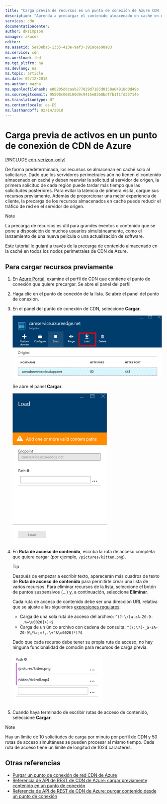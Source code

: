 ```yaml
---
title: "Carga previa de recursos en un punto de conexión de Azure CDN | Microsoft Docs"
description: "Aprenda a precargar el contenido almacenado en caché en un punto de conexión de la red CDN de Azure."
services: cdn
documentationcenter: 
author: dksimpson
manager: akucer
editor: 
ms.assetid: 5ea3eba5-1335-413e-9af3-3918ce608a83
ms.service: cdn
ms.workload: tbd
ms.tgt_pltfrm: na
ms.devlang: na
ms.topic: article
ms.date: 02/12/2018
ms.author: mazha
ms.openlocfilehash: e00205ddcaab277029d7185d0158a64818d0d49b
ms.sourcegitcommit: 95500c068100d9c9415e8368bdffb1f1fd53714e
ms.translationtype: HT
ms.contentlocale: es-ES
ms.lasthandoff: 02/14/2018
---
```

# <a name="pre-load-assets-on-an-azure-cdn-endpoint"></a>Carga previa de activos en un punto de conexión de CDN de Azure
[!INCLUDE [cdn-verizon-only](../../includes/cdn-verizon-only.md)]

De forma predeterminada, los recursos se almacenan en caché solo al solicitarse. Dado que los servidores perimetrales aún no tienen el contenido almacenado en caché y deben reenviar la solicitud al servidor de origen, la primera solicitud de cada región puede tardar más tiempo que las solicitudes posteriores. Para evitar la latencia de primera visita, cargue sus recursos previamente. Además de proporcionar una mejor experiencia de cliente, la precarga de los recursos almacenados en caché puede reducir el tráfico de red en el servidor de origen.

> [!NOTE]
> La precarga de recursos es útil para grandes eventos o contenido que se pone a disposición de muchos usuarios simultáneamente, como el lanzamiento de una nueva película o una actualización de software.
> 
> 

Este tutorial le guiará a través de la precarga de contenido almacenado en la caché en todos los nodos perimetrales de CDN de Azure.

## <a name="to-pre-load-assets"></a>Para cargar recursos previamente
1. En [Azure Portal](https://portal.azure.com), examine el perfil de CDN que contiene el punto de conexión que quiere precargar. Se abre el panel del perfil.
    
2. Haga clic en el punto de conexión de la lista. Se abre el panel del punto de conexión.
3. En el panel del punto de conexión de CDN, seleccione **Cargar**.
   
    ![Panel del punto de conexión de CDN](./media/cdn-preload-endpoint/cdn-endpoint-blade.png)
   
    Se abre el panel **Cargar**.
   
    ![Panel Carga de CDN](./media/cdn-preload-endpoint/cdn-load-blade.png)
4. En **Ruta de acceso de contenido**, escriba la ruta de acceso completa que quiera cargar (por ejemplo, `/pictures/kitten.png`).
   
   > [!TIP]
   > Después de empezar a escribir texto, aparecerán más cuadros de texto de **Ruta de acceso de contenido** para permitirle crear una lista de varios recursos. Para eliminar recursos de la lista, seleccione el botón de puntos suspensivos (...) y, a continuación, seleccione **Eliminar**.
   > 
   > Cada ruta de acceso de contenido debe ser una dirección URL relativa que se ajuste a las siguientes [expresiones regulares](https://msdn.microsoft.com/library/az24scfc.aspx):  
   > - Carga de una sola ruta de acceso del archivo: `^(?:\/[a-zA-Z0-9-_.%=\u0020]+)+$`  
   > - Carga de un único archivo con cadena de consulta: `^(?:\?[-_a-zA-Z0-9\/%:;=!,.\+'&\u0020]*)?$` 
   > 
   > Dado que cada recurso debe tener su propia ruta de acceso, no hay ninguna funcionalidad de comodín para recursos de carga previa.
   > 
   > 
   
    ![Botón Cargar](./media/cdn-preload-endpoint/cdn-load-paths.png)
5. Cuando haya terminado de escribir rutas de acceso de contenido, seleccione **Cargar**.
   

> [!NOTE]
> Hay un límite de 10 solicitudes de carga por minuto por perfil de CDN y 50 rutas de acceso simultáneas se pueden procesar al mismo tiempo. Cada ruta de acceso tiene un límite de longitud de 1024 caracteres.
> 
> 

## <a name="see-also"></a>Otras referencias
* [Purgar un punto de conexión de red CDN de Azure](cdn-purge-endpoint.md)
* [Referencia de API de REST de CDN de Azure: cargar previamente contenido en un punto de conexión](https://docs.microsoft.com/en-us/rest/api/cdn/endpoints/loadcontent)
* [Referencia de API de REST de CDN de Azure: purgar contenido desde un punto de conexión](https://docs.microsoft.com/en-us/rest/api/cdn/endpoints/purgecontent)

